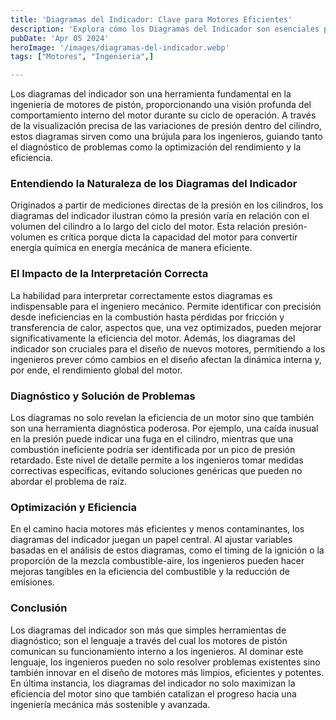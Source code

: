 ```yaml
---
title: 'Diagramas del Indicador: Clave para Motores Eficientes'
description: 'Explora cómo los Diagramas del Indicador son esenciales para afinar la eficiencia y rendimiento de motores, un recurso crucial para ingenieros.'
pubDate: 'Apr 05 2024'
heroImage: '/images/diagramas-del-indicador.webp'
tags: ["Motores", "Ingenieria",]

---
```


Los diagramas del indicador son una herramienta fundamental en la ingeniería de motores de pistón, proporcionando una visión profunda del comportamiento interno del motor durante su ciclo de operación. A través de la visualización precisa de las variaciones de presión dentro del cilindro, estos diagramas sirven como una brújula para los ingenieros, guiando tanto el diagnóstico de problemas como la optimización del rendimiento y la eficiencia.

### Entendiendo la Naturaleza de los Diagramas del Indicador
Originados a partir de mediciones directas de la presión en los cilindros, los diagramas del indicador ilustran cómo la presión varía en relación con el volumen del cilindro a lo largo del ciclo del motor. Esta relación presión-volumen es crítica porque dicta la capacidad del motor para convertir energía química en energía mecánica de manera eficiente.

### El Impacto de la Interpretación Correcta
La habilidad para interpretar correctamente estos diagramas es indispensable para el ingeniero mecánico. Permite identificar con precisión desde ineficiencias en la combustión hasta pérdidas por fricción y transferencia de calor, aspectos que, una vez optimizados, pueden mejorar significativamente la eficiencia del motor. Además, los diagramas del indicador son cruciales para el diseño de nuevos motores, permitiendo a los ingenieros prever cómo cambios en el diseño afectan la dinámica interna y, por ende, el rendimiento global del motor.

### Diagnóstico y Solución de Problemas
Los diagramas no solo revelan la eficiencia de un motor sino que también son una herramienta diagnóstica poderosa. Por ejemplo, una caída inusual en la presión puede indicar una fuga en el cilindro, mientras que una combustión ineficiente podría ser identificada por un pico de presión retardado. Este nivel de detalle permite a los ingenieros tomar medidas correctivas específicas, evitando soluciones genéricas que pueden no abordar el problema de raíz.

### Optimización y Eficiencia
En el camino hacia motores más eficientes y menos contaminantes, los diagramas del indicador juegan un papel central. Al ajustar variables basadas en el análisis de estos diagramas, como el timing de la ignición o la proporción de la mezcla combustible-aire, los ingenieros pueden hacer mejoras tangibles en la eficiencia del combustible y la reducción de emisiones.

### Conclusión
Los diagramas del indicador son más que simples herramientas de diagnóstico; son el lenguaje a través del cual los motores de pistón comunican su funcionamiento interno a los ingenieros. Al dominar este lenguaje, los ingenieros pueden no solo resolver problemas existentes sino también innovar en el diseño de motores más limpios, eficientes y potentes. En última instancia, los diagramas del indicador no solo maximizan la eficiencia del motor sino que también catalizan el progreso hacia una ingeniería mecánica más sostenible y avanzada.